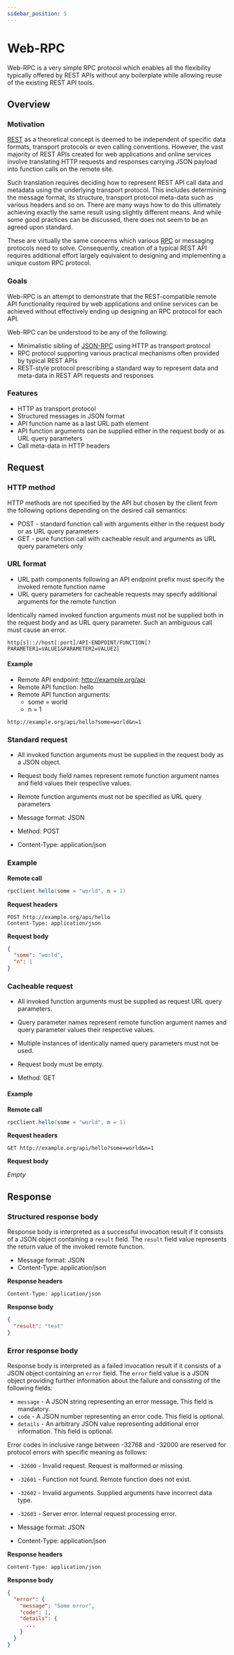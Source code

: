 ```yaml
---
sidebar_position: 5
---
```


# Web-RPC

Web-RPC is a very simple RPC protocol which enables all the flexibility typically offered by REST APIs without any
boilerplate while allowing reuse of the existing REST API tools.


## Overview

### Motivation

[REST](https://en.wikipedia.org/wiki/Representational_state_transfer) as a theoretical concept is deemed to be
independent of specific data formats, transport protocols or even calling conventions. However, the vast majority of
REST APIs created for web applications and online services involve translating HTTP requests and responses carrying
JSON payload into function calls on the remote site.

Such translation requires deciding how to represent REST API call data and metadata using the underlying transport
protocol. This includes determining the message format, its structure, transport protocol meta-data such as various
headers and so on. There are many ways how to do this ultimately achieving exactly the same result using slightly
different means. And while some good practices can be discussed, there does not seem to be an agreed upon standard.

These are virtually the same concerns which various [RPC](https://en.wikipedia.org/wiki/Remote_procedure_call) or
messaging protocols need to solve. Consequently, creation of a typical REST API requires additional effort largely
equivalent to designing and implementing a unique custom RPC protocol.


### Goals

Web-RPC is an attempt to demonstrate that the REST-compatible remote API functionality required by web applications
and online services can be achieved without effectively ending up designing an RPC protocol for each API.

Web-RPC can be understood to be any of the following:
- Minimalistic sibling of [JSON-RPC](https://www.jsonrpc.org/specification) using HTTP as transport protocol
- RPC protocol supporting various practical mechanisms often provided by typical REST APIs
- REST-style protocol prescribing a standard way to represent data and meta-data in REST API requests and responses


### Features

- HTTP as transport protocol
- Structured messages in JSON format
- API function name as a last URL path element
- API function arguments can be supplied either in the request body or as URL query parameters
- Call meta-data in HTTP headers


## Request

### HTTP method

HTTP methods are not specified by the API but chosen by the client from the following options
depending on the desired call semantics:
- POST - standard function call with arguments either in the request body or as URL query parameters
- GET - pure function call with cacheable result and arguments as URL query parameters only

### URL format

- URL path components following an API endpoint prefix must specify the invoked remote function name
- URL query parameters for cacheable requests may specify additional arguments for the remote function

Identically named invoked function arguments must not be supplied both in the request body and as URL query parameter.
Such an ambiguous call must cause an error.

```http
http[s]:://host[:port]/API-ENDPOINT/FUNCTION[?PARAMETER1=VALUE1&PARAMETER2=VALUE2]
```

#### Example

- Remote API endpoint: http://example.org/api
- Remote API function: hello
- Remote API function arguments:
  * some = world
  * n = 1

```http
http://example.org/api/hello?some=world&n=1
```

### Standard request

- All invoked function arguments must be supplied in the request body as a JSON object.
- Request body field names represent remote function argument names and field values their respective values.
- Remote function arguments must not be specified as URL query parameters

- Message format: JSON
- Method: POST
- Content-Type: application/json

### Example

**Remote call**

```scala
rpcClient.hello(some = "world", n = 1)
```

**Request headers**

```http
POST http://example.org/api/hello
Content-Type: application/json
```

**Request body**

```json
{
  "some": "world",
  "n": 1
}
```

### Cacheable request

- All invoked function arguments must be supplied as request URL query parameters.
- Query parameter names represent remote function argument names and query parameter values their respective values.
- Multiple instances of identically named query parameters must not be used.
- Request body must be empty.

- Method: GET

#### Example

**Remote call**

```scala
rpcClient.hello(some = "world", n = 1)
```

**Request headers**

```http
GET http://example.org/api/hello?some=world&n=1
```

**Request body**

*Empty*


## Response

### Structured response body

Response body is interpreted as a successful invocation result if it consists of a JSON object containing a `result`
field. The `result` field value represents the return value of the invoked remote function.

- Message format: JSON
- Content-Type: application/json

**Response headers**

```http
Content-Type: application/json
```

**Response body**

```json
{
  "result": "test"
}
```

### Error response body

Response body is interpreted as a failed invocation result if it consists of a JSON object containing an `error` field.
The `error` field value is a JSON object providing further information about the failure and consisting of the following
fields:

- `message` - A JSON string representing an error message. This field is mandatory.
- `code` - A JSON number representing an error code. This field is optional.
- `details` - An arbitrary JSON value representing additional error information. This field is optional.

Error codes in inclusive range between -32768 and -32000 are reserved for protocol errors with specific meaning as follows:

- `-32600` - Invalid request. Request is malformed or missing.
- `-32601` - Function not found. Remote function does not exist.
- `-32602` - Invalid arguments. Supplied arguments have incorrect data type.
- `-32603` - Server error. Internal request processing error.

- Message format: JSON
- Content-Type: application/json

**Response headers**

```http
Content-Type: application/json
```

**Response body**

```json
{
  "error": {
    "message": "Some error",
    "code": 1,
    "details": {
      ...
    }
  }
}
```
